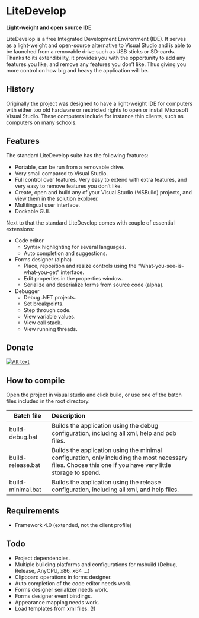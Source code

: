 ﻿LiteDevelop
===
**Light-weight and open source IDE**

LiteDevelop is a free Integrated Development Environment (IDE). It serves as a light-weight and open-source alternative to Visual Studio and is able to be launched from a removable drive such as USB sticks or SD-cards. Thanks to its extendibility, it provides you with the opportunity to add any features you like, and remove any features you don’t like. Thus giving you more control on how big and heavy the application will be. 

History
---
Originally the project was designed to have a light-weight IDE for computers with either too old hardware or restricted rights to open or install Microsoft Visual Studio. These computers include for instance thin clients, such as computers on many schools.

Features
---
The standard LiteDevelop suite has the following features:
-   Portable, can be run from a removable drive.
-    Very small compared to Visual Studio.
-	Full control over features. Very easy to extend with extra features, and very easy to remove features you don’t like. 
-	Create, open and build any of your Visual Studio (MSBuild) projects, and view them in the solution explorer.
-	Multilingual user interface.
-	Dockable GUI. 

Next to that the standard LiteDevelop comes with couple of essential extensions:
-	Code editor
    -	Syntax highlighting for several languages.
    -	Auto completion and suggestions.
-	Forms designer (alpha)
    -	Place, reposition and resize controls using the “What-you-see-is-what-you-get” interface.
    -	Edit properties in the properties window.
    -	Serialize and deserialize forms from source code (alpha). 
-   Debugger
    -   Debug .NET projects.
    -   Set breakpoints.
    -   Step through code.
    -   View variable values.
    -   View call stack.
    -   View running threads.

Donate
---

[![Alt text](http://puu.sh/7I7aC.gif "Please donate! :D")](https://www.paypal.com/cgi-bin/webscr?cmd=_s-xclick&hosted_button_id=HAEW49Q5VY2YC)


How to compile
---
Open the project in visual studio and click build, or use one of the batch files included in the root directory.

| Batch file        | Description
| ----------------- |:-------------
| build-debug.bat   | Builds the application using the debug configuration, including all xml, help and pdb files.
| build-release.bat | Builds the application using the minimal configuration, only including the most necessary files. Choose this one if you have very little storage to spend.
| build-minimal.bat | Builds the application using the release configuration, including all xml, and help files.    


Requirements
---
-    Framework 4.0 (extended, not the client profile)

Todo
---
-	Project dependencies.
-   Multiple building platforms and configurations for msbuild (Debug, Release, AnyCPU, x86, x64 ...)
-	Clipboard operations in forms designer.
-	Auto completion of the code editor needs work.
-   Forms designer serializer needs work.
-	Forms designer event bindings.
-   Appearance mapping needs work.
-	Load templates from xml files. (!)
